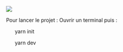 <img src ="https://icones.pro/wp-content/uploads/2021/04/icone-spotify-rouge.png">

Pour lancer le projet : 
  Ouvrir un terminal puis : 
    <ul>yarn init</ul>
    <ul>yarn dev</ul>
